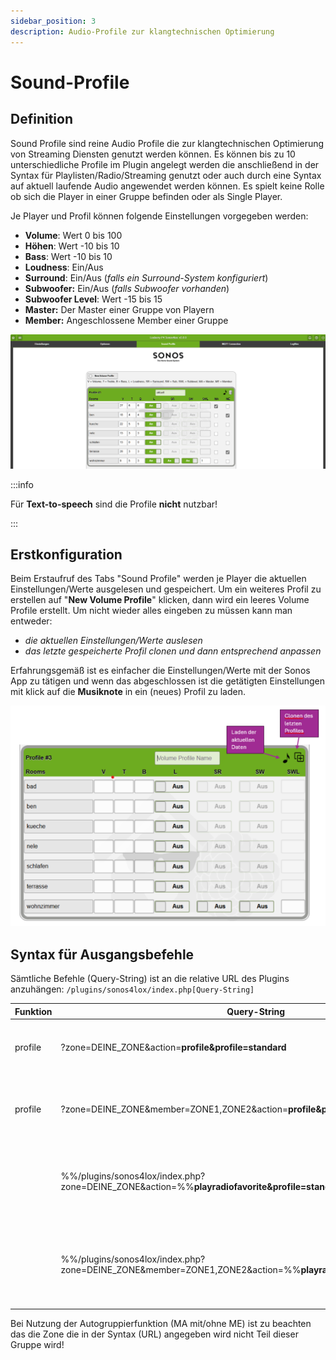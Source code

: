 ```yaml
---
sidebar_position: 3
description: Audio-Profile zur klangtechnischen Optimierung
---
```


# Sound-Profile

## Definition

Sound Profile sind reine Audio Profile die zur klangtechnischen Optimierung von Streaming Diensten genutzt werden können. Es können bis zu 10 unterschiedliche Profile im Plugin angelegt werden die anschließend in der Syntax für Playlisten/Radio/Streaming genutzt oder auch durch eine Syntax auf aktuell laufende Audio angewendet werden können. Es spielt keine Rolle ob sich die Player in einer Gruppe befinden oder als Single Player.

Je Player und Profil können folgende Einstellungen vorgegeben werden:

  * **Volume**: Wert 0 bis 100
  * **Höhen**: Wert -10 bis 10
  * **Bass**: Wert -10 bis 10
  * **Loudness**: Ein/Aus
  * **Surround**: Ein/Aus (_falls ein Surround-System konfiguriert_)
  * **Subwoofer:** Ein/Aus (_falls Subwoofer vorhanden_)
  * **Subwoofer Level**: Wert -15 bis 15
  * **Master:** Der Master einer Gruppe von Playern
  * **Member:** Angeschlossene Member einer Gruppe

 ![Sound-Profile Übersicht](./img/settings_sound-profiles1.png)

:::info

Für **Text-to-speech** sind die Profile **nicht** nutzbar!

:::

## Erstkonfiguration

Beim Erstaufruf des Tabs "Sound Profile" werden je Player die aktuellen Einstellungen/Werte ausgelesen und gespeichert. Um ein weiteres Profil zu erstellen auf "**New Volume Profile**" klicken, dann wird ein leeres Volume Profile erstellt. Um nicht wieder alles eingeben zu müssen kann man entweder:

  * _die aktuellen Einstellungen/Werte auslesen_
  * _das letzte gespeicherte Profil clonen und dann entsprechend anpassen_

Erfahrungsgemäß ist es einfacher die Einstellungen/Werte mit der Sonos App zu tätigen und wenn das abgeschlossen ist die getätigten Einstellungen mit klick auf die **Musiknote** in ein (neues) Profil zu laden.

 ![Sound-Profile Erstkonfiguration](./img/settings_sound-profiles2.png)

## Syntax für Ausgangsbefehle

Sämtliche Befehle (Query-String) ist an die relative URL des Plugins anzuhängen:
`/plugins/sonos4lox/index.php[Query-String]`

| Funktion | Query-String | Einzel | Gruppe | Beschreibung |
| ----- | ------- | --- | --- | ----------- |
| profile | ?zone=DEINE_ZONE&action=**profile&profile=standard** |  **X**  |   | %%ändert die Einstellungen der angegebenen Zone gemäß dem gewählten Profil%% |
| profile | ?zone=DEINE_ZONE&member=ZONE1,ZONE2&action=**profile&profile=standard** |   |  **X**  | %%ändert die Einstellungen der angegebenen Zone und Group Member gemäß dem gewählten Profil%% |
|   | %%/plugins/sonos4lox/index.php?zone=DEINE_ZONE&action=%%**playradiofavorite&profile=standard** |  **X**  |   | %%setzt die Einstellungen der angegebenen Zone gemäß dem gewählten Profil beim Aufruf eines Streamingdienstes%% |
|   | %%/plugins/sonos4lox/index.php?zone=DEINE_ZONE&member=ZONE1,ZONE2&action=%%**playradiofavorite&profile=standard** |   |  **X**  | %%setzt die Einstellungen der angegebenen Zone inkl. Group Member gemäß dem gewählten Profil beim Aufruf eines Streamingdienstes%% |

Bei Nutzung der Autogruppierfunktion (MA mit/ohne ME) ist zu beachten das die Zone die in der Syntax (URL) angegeben wird nicht Teil dieser Gruppe wird!
